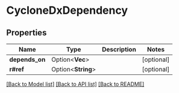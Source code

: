 # CycloneDxDependency

## Properties

Name | Type | Description | Notes
------------ | ------------- | ------------- | -------------
**depends_on** | Option<**Vec<String>**> |  | [optional]
**r#ref** | Option<**String**> |  | [optional]

[[Back to Model list]](../README.md#documentation-for-models) [[Back to API list]](../README.md#documentation-for-api-endpoints) [[Back to README]](../README.md)


